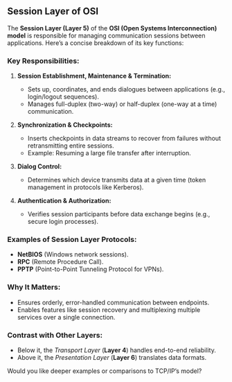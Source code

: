 ## Session Layer of OSI


The **Session Layer (Layer 5)** of the **OSI (Open Systems Interconnection) model** is responsible for managing communication sessions between applications. Here’s a concise breakdown of its key functions:

### **Key Responsibilities:**
1. **Session Establishment, Maintenance & Termination:**  
   - Sets up, coordinates, and ends dialogues between applications (e.g., login/logout sequences).  
   - Manages full-duplex (two-way) or half-duplex (one-way at a time) communication.

2. **Synchronization & Checkpoints:**  
   - Inserts checkpoints in data streams to recover from failures without retransmitting entire sessions.  
   - Example: Resuming a large file transfer after interruption.

3. **Dialog Control:**  
   - Determines which device transmits data at a given time (token management in protocols like Kerberos).

4. **Authentication & Authorization:**  
   - Verifies session participants before data exchange begins (e.g., secure login processes).

### **Examples of Session Layer Protocols:**
- **NetBIOS** (Windows network sessions).  
- **RPC** (Remote Procedure Call).  
- **PPTP** (Point-to-Point Tunneling Protocol for VPNs).  

### **Why It Matters:**
- Ensures orderly, error-handled communication between endpoints.  
- Enables features like session recovery and multiplexing multiple services over a single connection.

### **Contrast with Other Layers:**
- Below it, the *Transport Layer* (**Layer 4**) handles end-to-end reliability.  
- Above it, the *Presentation Layer* (**Layer 6**) translates data formats.

Would you like deeper examples or comparisons to TCP/IP’s model?